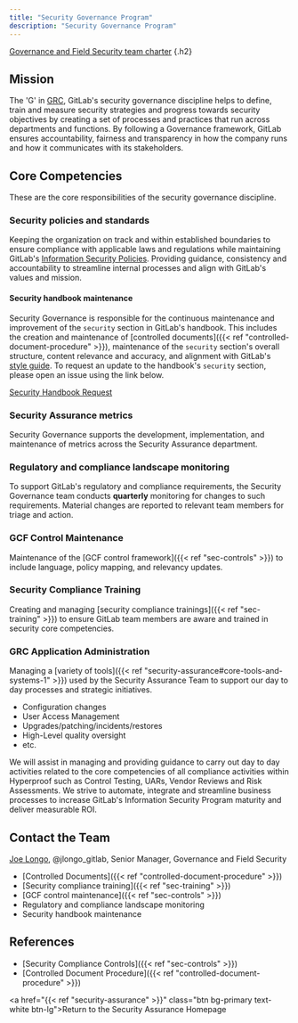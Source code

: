 ```yaml
---
title: "Security Governance Program"
description: "Security Governance Program"
---
```


[Governance and Field Security team charter](/handbook/security/security-assurance/governance_and_field_security_team_charter/)
{.h2}

## <i class="fas fa-bullseye" style="color:rgb(110,73,203)" aria-hidden="true"></i> Mission

The 'G' in [GRC](https://www.oceg.org/about/what-is-grc/), GitLab's security governance discipline helps to define, train and measure security strategies and progress towards security objectives by creating a set of processes and practices that run across departments and functions. By following a Governance framework, GitLab ensures accountability, fairness and transparency in how the company runs and how it communicates with its stakeholders.

## <i class="far fa-lightbulb" style="color:rgb(110,73,203)" aria-hidden="true"></i> Core Competencies

These are the core responsibilities of the security governance discipline.

### Security policies and standards

Keeping the organization on track and within established boundaries to ensure compliance with applicable laws and regulations while maintaining GitLab's [Information Security Policies](/handbook/security/controlled-document-procedure). Providing guidance, consistency and accountability to streamline internal processes and align with GitLab's values and mission.

#### Security handbook maintenance

Security Governance is responsible for the continuous maintenance and improvement of the `security` section in GitLab's handbook. This includes the creation and maintenance of [controlled documents]({{< ref "controlled-document-procedure" >}}), maintenance of the `security` section's overall structure, content relevance and accuracy, and alignment with GitLab's [style guide](https://handbook.gitlab.com/docs/markdown-guide/). To request an update to the handbook's `security` section, please open an issue using the link below.

<a href="https://gitlab.com/gitlab-com/gl-security/security-assurance/governance/security-handbook/-/issues/new?issuable_template=security_handbook_request" class="btn bg-primary text-white btn-lg">Security Handbook Request</a>

### Security Assurance metrics

Security Governance supports the development, implementation, and maintenance of metrics across the Security Assurance department.

### Regulatory and compliance landscape monitoring

To support GitLab's regulatory and compliance requirements, the Security Governance team conducts **quarterly** monitoring for changes to such requirements. Material changes are reported to relevant team members for triage and action.

### GCF Control Maintenance

Maintenance of the [GCF control framework]({{< ref "sec-controls" >}}) to include language, policy mapping, and relevancy updates.

### Security Compliance Training

Creating and managing [security compliance trainings]({{< ref "sec-training" >}}) to ensure GitLab team members are aware and trained in security core competencies.

### GRC Application Administration

Managing a [variety of tools]({{< ref "security-assurance#core-tools-and-systems-1" >}}) used by the Security Assurance Team to support our day to day processes and strategic initiatives.

- Configuration changes
- User Access Management
- Upgrades/patching/incidents/restores
- High-Level quality oversight
- etc.

We will assist in managing and providing guidance to carry out day to day activities related to the core competencies of all compliance activities within Hyperproof such as Control Testing, UARs, Vendor Reviews and Risk Assessments. We strive to automate, integrate and streamline business processes to increase GitLab's Information Security Program maturity and deliver measurable ROI.

## <i class="fas fa-id-card" style="color:rgb(110,73,203)" aria-hidden="true"></i> Contact the Team

[Joe Longo](/handbook/company/team/#jlongo_gitlab), @jlongo_gitlab, Senior Manager, Governance and Field Security

- [Controlled Documents]({{< ref "controlled-document-procedure" >}})
- [Security compliance training]({{< ref "sec-training" >}})
- [GCF control maintenance]({{< ref "sec-controls" >}})
- Regulatory and compliance landscape monitoring
- Security handbook maintenance

## <i class="fas fa-book" style="color:rgb(110,73,203)" aria-hidden="true"></i> References

- [Security Compliance Controls]({{< ref "sec-controls" >}})
- [Controlled Document Procedure]({{< ref "controlled-document-procedure" >}})

<a href="{{< ref "security-assurance" >}}" class="btn bg-primary text-white btn-lg">Return to the Security Assurance Homepage</a>
